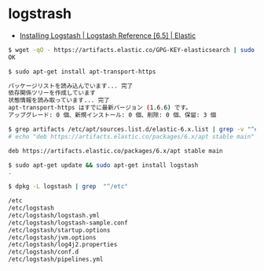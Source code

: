 # logstrash

- [Installing Logstash | Logstash Reference [6.5] | Elastic](https://www.elastic.co/guide/en/logstash/current/installing-logstash.html)

~~~bash
$ wget -qO - https://artifacts.elastic.co/GPG-KEY-elasticsearch | sudo apt-key add -
OK
~~~

~~~bash
$ sudo apt-get install apt-transport-https

パッケージリストを読み込んでいます... 完了
依存関係ツリーを作成しています                
状態情報を読み取っています... 完了
apt-transport-https はすでに最新バージョン (1.6.6) です。
アップグレード: 0 個、新規インストール: 0 個、削除: 0 個、保留: 3 個
~~~

~~~bash 
$ grep artifacts /etc/apt/sources.list.d/elastic-6.x.list | grep -v "^#"
# echo "deb https://artifacts.elastic.co/packages/6.x/apt stable main" | sudo tee -a /etc/apt/sources.list.d/elastic-6.x.list

deb https://artifacts.elastic.co/packages/6.x/apt stable main
~~~

~~~bash 
$ sudo apt-get update && sudo apt-get install logstash
.
~~~

~~~bash
$ dpkg -L logstash | grep  "^/etc"

/etc
/etc/logstash
/etc/logstash/logstash.yml
/etc/logstash/logstash-sample.conf
/etc/logstash/startup.options
/etc/logstash/jvm.options
/etc/logstash/log4j2.properties
/etc/logstash/conf.d
/etc/logstash/pipelines.yml
~~~
